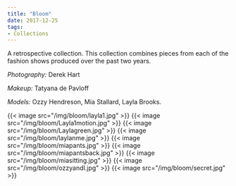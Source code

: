 ```yaml
---
title: "Bloom"
date: 2017-12-25
tags:
- Collections
---
```


A retrospective collection. This collection combines pieces from each of the fashion shows produced over the past two years. 

<!--more-->

*Photography:* Derek Hart

*Makeup:* Tatyana de Pavloff

*Models:* Ozzy Hendreson, Mia Stallard, Layla Brooks. 

{{< image src="/img/bloom/layla1.jpg" >}}
{{< image src="/img/bloom/Layla1motion.jpg" >}}
{{< image src="/img/bloom/Laylagreen.jpg" >}}
{{< image src="/img/bloom/laylanme.jpg" >}}
{{< image src="/img/bloom/miapants.jpg" >}}
{{< image src="/img/bloom/miapantsback.jpg" >}}
{{< image src="/img/bloom/miasitting.jpg" >}}
{{< image src="/img/bloom/ozzyandI.jpg" >}}
{{< image src="/img/bloom/secret.jpg" >}}
